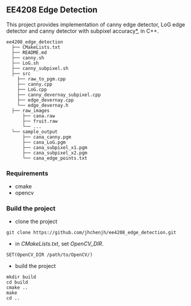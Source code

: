 ## EE4208 Edge Detection

This project provides implementation of canny edge detector, LoG edge detector and canny detector with subpixel accuracy[*](https://github.com/fcqing/sub-pixel-edge-detect), in C++.

```
ee4208_edge_detection
  ├── CMakeLists.txt
  ├── README.md
  ├── canny.sh
  ├── LoG.sh
  ├── canny_subpixel.sh
  ├── src
    ├── raw_to_pgm.cpp
    ├── canny.cpp
    ├── LoG.cpp
    ├── canny_devernay_subpixel.cpp
    ├── edge_devernay.cpp
    └── edge_devernay.h
  ├── raw_images
      ├── cana.raw
      ├── fruit.raw
      └── ...
  └── sample_output
      ├── cana_canny.pgm
      ├── cana_LoG.pgm
      ├── cana_subpixel_x1.pgm
      ├── cana_subpixel_x2.pgm
      └── cana_edge_points.txt
```


### Requirements
* cmake
* opencv


### Build the project
* clone the project
```
git clone https://github.com/jhchenjh/ee4208_edge_detection.git
```
* in _CMakeLists.txt_, set _OpenCV_DIR_.
```
SET(OpenCV_DIR /path/to/OpenCV/)
```
* build the project
```
mkdir build
cd build
cmake ..
make
cd ..
```
